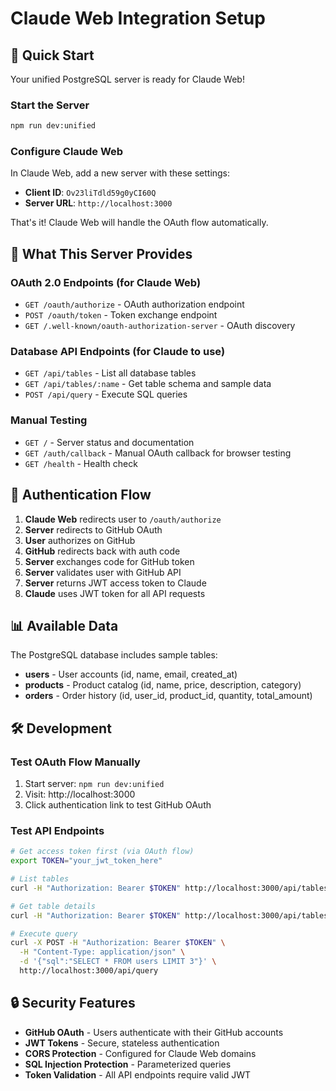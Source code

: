 # Claude Web Integration Setup

## 🚀 Quick Start

Your unified PostgreSQL server is ready for Claude Web! 

### Start the Server
```bash
npm run dev:unified
```

### Configure Claude Web
In Claude Web, add a new server with these settings:

- **Client ID**: `Ov23liTdld59g0yCI60Q`
- **Server URL**: `http://localhost:3000`

That's it! Claude Web will handle the OAuth flow automatically.

## 🔧 What This Server Provides

### OAuth 2.0 Endpoints (for Claude Web)
- `GET /oauth/authorize` - OAuth authorization endpoint
- `POST /oauth/token` - Token exchange endpoint
- `GET /.well-known/oauth-authorization-server` - OAuth discovery

### Database API Endpoints (for Claude to use)
- `GET /api/tables` - List all database tables
- `GET /api/tables/:name` - Get table schema and sample data  
- `POST /api/query` - Execute SQL queries

### Manual Testing
- `GET /` - Server status and documentation
- `GET /auth/callback` - Manual OAuth callback for browser testing
- `GET /health` - Health check

## 🔐 Authentication Flow

1. **Claude Web** redirects user to `/oauth/authorize`
2. **Server** redirects to GitHub OAuth
3. **User** authorizes on GitHub
4. **GitHub** redirects back with auth code
5. **Server** exchanges code for GitHub token
6. **Server** validates user with GitHub API
7. **Server** returns JWT access token to Claude
8. **Claude** uses JWT token for all API requests

## 📊 Available Data

The PostgreSQL database includes sample tables:
- **users** - User accounts (id, name, email, created_at)
- **products** - Product catalog (id, name, price, description, category)
- **orders** - Order history (id, user_id, product_id, quantity, total_amount)

## 🛠️ Development

### Test OAuth Flow Manually
1. Start server: `npm run dev:unified`
2. Visit: http://localhost:3000
3. Click authentication link to test GitHub OAuth

### Test API Endpoints
```bash
# Get access token first (via OAuth flow)
export TOKEN="your_jwt_token_here"

# List tables
curl -H "Authorization: Bearer $TOKEN" http://localhost:3000/api/tables

# Get table details
curl -H "Authorization: Bearer $TOKEN" http://localhost:3000/api/tables/users

# Execute query
curl -X POST -H "Authorization: Bearer $TOKEN" \
  -H "Content-Type: application/json" \
  -d '{"sql":"SELECT * FROM users LIMIT 3"}' \
  http://localhost:3000/api/query
```

## 🔒 Security Features

- **GitHub OAuth** - Users authenticate with their GitHub accounts
- **JWT Tokens** - Secure, stateless authentication
- **CORS Protection** - Configured for Claude Web domains
- **SQL Injection Protection** - Parameterized queries
- **Token Validation** - All API endpoints require valid JWT